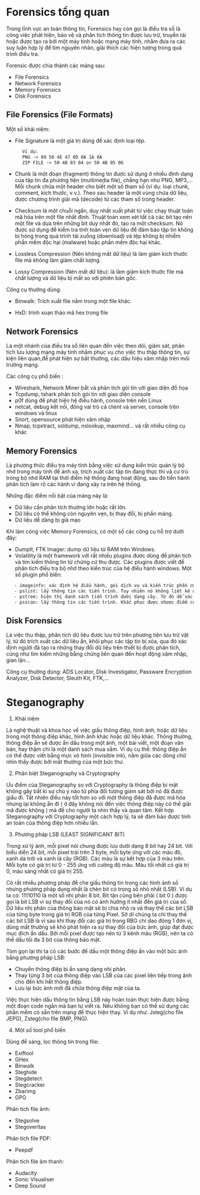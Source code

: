 #  Forensics tổng quan

Trong lĩnh vực an toàn thông tin, Forensics hay còn gọi là điều tra số là công việc phát hiện, bảo vệ và phân tích thông tin được lưu trữ, truyền tải hoặc được tạo ra bởi một máy tính hoặc mạng máy tính, nhằm đưa ra các suy luận hợp lý để tìm nguyên nhân, giải thích các hiện tượng trong quá trình điều tra.

Forensic được chia thành các mảng sau:

- File Forensics
- Network Forensics
- Memory Forensics
- Disk Forensics

## File Forensics (File Formats)

Một số khái niệm:

- File Signature là một giá trị dùng để xác định loại tệp. 
~~~txt
      Ví dụ:
      PNG -> 89 50 4E 47 0D 0A 1A 0A
      ZIP FILE -> 50 4B 03 04 or 50 4B 05 06
~~~


- Chunk là một đoạn (fragment) thông tin được sử dụng ở nhiều định dạng của tập tin đa phương tiện (multimedia file), chẳng hạn như PNG, MP3,... Mỗi chunk chứa một header cho biết một số tham số (ví dụ: loại chunk, comment, kích thước, v.v.). Theo sau header là một vùng chứa dữ liệu, được chương trình giải mã (decode) từ các tham số trong header.

- Checksum  là một chuỗi ngắn, duy nhất xuất phát từ việc chạy thuật toán mã hóa trên một file nhất định. Thuật toán xem xét tất cả các bit tạo nên một file và dựa trên những bit duy nhất đó, tạo ra một checksum. Nó được sử dụng để kiểm tra tính toàn vẹn dữ liệu để đảm bảo tập tin không bị hỏng trong quá trình tải xuống (download) và tệp không bị nhiễm phần mềm độc hại (malware) hoặc phần mềm độc hại khác.

- Lossless Compression (Nén không mất dữ liệu) là làm giảm kích thước file mà không làm giảm chất lượng.

- Lossy Compression (Nén mất dữ liệu): là làm giảm kích thước file mà chất lượng và dữ liệu bị mất so với phiên bản gốc.

Công cụ thường dùng:

- Binwalk: Trích xuất file nằm trong một file khác.

- HxD: trình xoạn thảo mã hex trong file

## Network Forensics

Là một nhánh của điều tra số liên quan đến việc theo dõi, giám sát, phân tích lưu lượng mạng máy tính nhằm phục vụ cho việc thu thập thông tin, sự kiện liên quan,để phát hiện sự bất thường, các dấu hiệu xâm nhập trên môi trường mạng.

Các công cụ phổ biến :

- Wireshark, Network Miner bắt và phân tích gói tin với giao diện đồ họa
- Tcpdump, tshark phân tích gói tin với giao diện console
- p0f dùng để phát hiện hệ điều hành, console trên nền Linux
- netcat, debug kết nối, đóng vai trò cả client và server, console trên windows và linux
- Snort, opensource phát hiện xâm nhập
- Nmap, tcpxtract, ssldump, nslookup, maxmind... và rất nhiều công cụ khác

## Memory Forensics

Là phương thức điều tra máy tính bằng việc sử dụng kiến trúc quản lý bộ nhớ trong máy tính để ánh xạ, trích xuất các tập tin đang thực thi và cư trú trong bộ nhớ RAM tại thời điểm hệ thống đang hoạt động, sau đó tiến hành phân tích làm rõ các hành vi đang xảy ra trên hệ thống.

Những đặc điểm nổi bật của mảng này là:

- Dữ liệu cần phân tích thường lớn hoặc rất lớn.
- Dữ liệu có thể không còn nguyên vẹn, bị thay đổi, bị phần mảng.
- Dữ liệu dễ dàng bị giả mạo

Khi làm công việc Memory Forensics, có một số các công cụ hỗ trợ dưới đây:

- DumpIt, FTK Imager: dump dữ liệu từ RAM trên Windows.
- Volatility là một framework với rất nhiều plugins được dùng để phân tích và tìm kiếm thông tin từ chứng cứ thu được. Các plugins được viết để phân tích điều tra bộ nhớ theo kiến trúc của hệ điều hành windows. Một số plugin phổ biến:
~~~txt
   - imageinfo: xác định hệ điều hành, gói dịch vụ và kiến trúc phần cứng(32 hoặc 64 bit).
   - pslist: lấy thông tin các tiến trình. Tuy nhiên nó không liệt kê được các tiến trình ẩn hoặc bị kết thúc.
   - pstree: hiện thị danh sách tiến trình dưới dạng cây. Từ đó dễ xác định được tiến trình cha, con. Nhược điểm cũng giống như câu lệnh pslist.
   - psscan: lấy thông tin các tiến trình. Khắc phục được nhược điểm của hai câu lệnh trên.

~~~


## Disk Forensics

Là việc thu thập, phân tích dữ liệu được lưu trữ trên phương tiện lưu trữ vật lý, từ đó trích xuất các dữ liệu ẩn, khôi phục các tập tin bị xóa, qua đó xác định người đã tạo ra những thay đổi dữ liệu trên thiết bị được phân tích, cũng như tìm kiếm những bằng chứng liên quan đến hoạt động xâm nhập, gian lận…


Công cụ thường dùng: ADS Locator, Disk Investigator, Passware Encryption Analyzer, Disk Detector, Sleuth Kit, FTK,... 

# Steganography

1. Khái niệm

Là nghệ thuật và khoa học về việc giấu thông điệp, hình ảnh, hoặc dữ liệu trong một thông điệp khác, hỉnh ảnh khác hoặc dữ liệu khác. Thông thường, thông điệp ẩn sẽ được ẩn dấu trong một ảnh, một bài viết, một đoạn văn bản, hay thậm chí là một danh sách mua sắm. Ví dụ cụ thể: thông điệp ẩn có thể được viết bằng mực vô hình (invisible ink), nằm giữa các dòng chữ nhìn thấy được bởi mắt thường của một bức thư.

2. Phân biệt Steganography và Cryptography

Ưu điểm của Steganography so với Cryptography là thông điệp bí mật không gây bất kì sự chú ý nào từ phía đối tượng giám sát bởi nó đã được giấu đi. Tất nhiên điều này tốt hơn so với một thông điệp đã được mã hóa nhưng lại không ẩn đi ( ở đây không nói đến việc thông điệp này có thể giải mã được không ) mà để cho người ta nhìn thấy và quan tâm.
Kết hợp Steganography với Cryptography một cách hợp lý, ta sẽ đảm bảo được tính an toàn của thông điệp hơn nhiều lần.

3. Phương pháp LSB (LEAST SIGNIFICANT BIT) 
 
 Trong xử lý ảnh, mỗi pixel nói chung được lưu dưới dạng 8 bit hay 24 bit. Với biểu diễn 24 bit, mỗi pixel trải trên 3 byte, mỗi byte ứng với các màu đỏ, xanh da trời và xanh lá cây (RGB). Các màu là sự kết hợp của 3 màu trên. Mỗi byte có giá trị từ 0 - 255 ứng với cường độ màu. Màu tối nhất có giá trị 0, màu sáng nhất có giá trị 255.
 
 Có rất nhiều phương pháp để che giấu thông tin trong các hình ảnh số nhưng phương pháp dụng nhất là chèn bit có trọng số nhỏ nhất (LSB). Ví dụ ta có: 11110110 là một số nhị phân 8 bit. Bit tận cùng bên phải ( bit 0 ) được gọi là bit LSB vì sự thay đổi của nó có ảnh hưởng ít nhất đến giá trị của số. Dữ liệu nhị phân của thông báo mật sẽ bị chia nhỏ ra và thay thế các bit LSB của từng byte trong giá trị RGB của từng Pixel. Sỡ dĩ chúng ta chỉ thay thế các bit LSB là vì sau khi thay đổi các giá trị trong RBG chỉ dao động 1 đơn vị, dùng mắt thường sẽ khó phát hiện ra sự thay đổi của bức ảnh, giúp đạt được mục đích ẩn dấu.
Bởi mỗi pixel được tạo nên từ 3 kênh màu (RGB), nên ta có thể dấu tối đa 3 bit của thông báo mật.

 Tóm gọn lại thì ta có các bước để dấu một thông điệp ẩn vào một bức ảnh bằng phương pháp LSB:
 
- Chuyển thông điệp bí ẩn sang dạng nhị phân.
- Thay từng 3 bit của thông điệp vào LSB của các pixel liên tiếp trong ảnh cho đến khi hết thông điệp.
- Lưu lại bức ảnh mới đã chứa thông điệp mật của ta.

 Việc thực hiện dấu thông tin bằng LSB này hoàn toàn thực hiện được bằng một đoạn code ngắn mà bạn tự viết ra. Nếu không bạn có thể sử dụng các phần mềm có sẵn trên mạng để thực hiện thay. Ví dụ như: Jsteg(cho file JEPG), Zsteg(cho file BMP, PNG). 

4. Một số tool phổ biến

 Dùng để sàng, lọc thông tin trong file:

 - Exiftool
 - GHex
 - Binwalk
 - Steghide
 - Stegdetect
 - Stegcracker
 - Zbarimg
 - GPG

  Phân tích file ảnh:
 
 - Stegsolve
 - Stegoveritas
 
  Phân tích file PDF:
 
 - Peepdf
 
  Phân tích file âm thanh:
 
 - Audacity
 - Sonic Visualiser
 - Deep Sound
 
